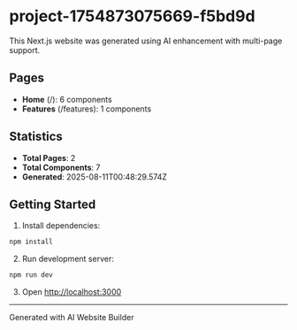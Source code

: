 # project-1754873075669-f5bd9d

This Next.js website was generated using AI enhancement with multi-page support.

## Pages

- **Home** (/): 6 components
- **Features** (/features): 1 components

## Statistics

- **Total Pages**: 2
- **Total Components**: 7
- **Generated**: 2025-08-11T00:48:29.574Z

## Getting Started

1. Install dependencies:
```bash
npm install
```

2. Run development server:
```bash
npm run dev
```

3. Open [http://localhost:3000](http://localhost:3000)

---
Generated with AI Website Builder
